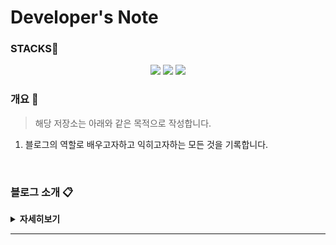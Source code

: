 # Developer's Note

### STACKS📜

<center>
  <a href="#"><img src="https://img.shields.io/badge/JavaScript-C38154?style=flat&logo=markdown&logoColor=F7DF1E"/></a>
  <a href="#"><img src="https://img.shields.io/badge/JavaScript-C38154?style=flat&logo=jekyll&logoColor=F7DF1E"/></a>
  <a href="#"><img src="https://img.shields.io/badge/JavaScript-C38154?style=flat&logo=tailwind&logoColor=F7DF1E"/></a>
</center>

### 개요 🔖

> 해당 저장소는 아래와 같은 목적으로 작성합니다.

1. 블로그의 역할로 배우고자하고 익히고자하는 모든 것을 기록합니다.

<br>

### 블로그 소개 📋

<details><summary><strong>자세히보기</strong></summary>

<br>

| 제목          | 내용                      |
| ------------- | ------------------------- |
| `블로그 링크` | https://sambeak.github.io |

<br>

<sup>[GO TOP ⏫](https://github.com/sambeak/sambeak.github.io#developers-note)</sup>

</details>

<hr>
<br>
